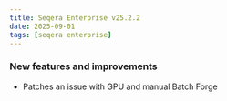 ```yaml
---
title: Seqera Enterprise v25.2.2
date: 2025-09-01
tags: [seqera enterprise]
---
```


### New features and improvements

- Patches an issue with GPU and manual Batch Forge